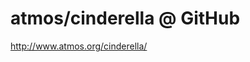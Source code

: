 <!--
id: 2076457006
link: http://kevinisom.info/post/2076457006/atmos-cinderella-github
slug: atmos-cinderella-github
date: Fri Dec 03 2010 14:16:10 GMT+1300 (NZDT)
raw: {"blog_name":"kevinisom","id":2076457006,"post_url":"http://kevinisom.info/post/2076457006/atmos-cinderella-github","slug":"atmos-cinderella-github","type":"link","date":"2010-12-03 01:16:10 GMT","timestamp":1291338970,"state":"published","format":"html","reblog_key":"kPED8U2h","tags":[],"short_url":"http://tmblr.co/Zw68Yy1xn3Wk","highlighted":[],"feed_item":"http://www.atmos.org/cinderella/","from_feed_id":650234,"note_count":0,"title":"atmos/cinderella @ GitHub","url":"http://www.atmos.org/cinderella/","description":""}
publish: 2010-12-03
tags: 
title: atmos/cinderella @ GitHub
-->


atmos/cinderella @ GitHub
=========================

<http://www.atmos.org/cinderella/>

